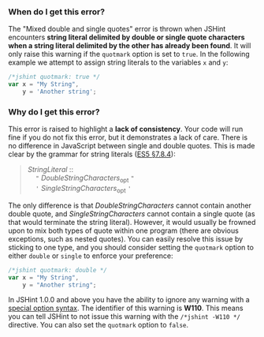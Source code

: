 <!---
{
    "titles": [
        "Mixed double and single quotes",
        "W110"
    ],
    "slugs": [
        "mixed-double-and-single-quotes",
        "w110"
    ],
    "linters": [
        "jshint"
    ],
    "author": "jallardice"
}
-->

### When do I get this error?

The "Mixed double and single quotes" error is thrown when JSHint encounters
**string literal delimited by double or single quote characters when a string
literal delimited by the other has already been found**. It will only raise this
warning if the `quotmark` option is set to `true`. In the following example we
attempt to assign string literals to the variables `x` and `y`:

<!---
{
    "linter": "jshint"
}
-->
```javascript
/*jshint quotmark: true */
var x = "My String",
    y = 'Another string';
```

### Why do I get this error?

This error is raised to highlight a **lack of consistency**. Your code will run
fine if you do not fix this error, but it demonstrates a lack of care. There is
no difference in JavaScript between single and double quotes. This is made clear
by the grammar for string literals ([ES5 &sect;7.8.4][es5-7.8.4]):

> *StringLiteral* ::<br>
> &nbsp;&nbsp;&nbsp;&nbsp;`"` *DoubleStringCharacters*<sub>opt</sub> `"`<br>
> &nbsp;&nbsp;&nbsp;&nbsp;`'` *SingleStringCharacters*<sub>opt</sub> `'`

The only difference is that *DoubleStringCharacters* cannot contain another
double quote, and *SingleStringCharacters* cannot contain a single quote (as
that would terminate the string literal). However, it would usually be frowned
upon to mix both types of quote within one program (there are obvious
exceptions, such as nested quotes). You can easily resolve this issue by
sticking to one type, and you should consider setting the `quotmark` option to
either `double` or `single` to enforce your preference:

<!---
{
    "linter": "jshint"
}
-->
```javascript
/*jshint quotmark: double */
var x = "My String",
    y = "Another string";
```

In JSHint 1.0.0 and above you have the ability to ignore any warning with a
[special option syntax][jshintopts]. The identifier of this warning is **W110**.
This means you can tell JSHint to not issue this warning with the `/*jshint
-W110 */` directive. You can also set the `quotmark` option to `false`.

[es5-7.8.4]: http://es5.github.io/#x7.8.4
[jshintopts]: http://jshint.com/docs/#options
